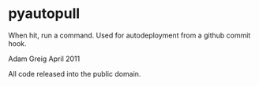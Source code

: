 pyautopull
==========

When hit, run a command. Used for autodeployment from a github commit hook.

Adam Greig
April 2011

All code released into the public domain.
